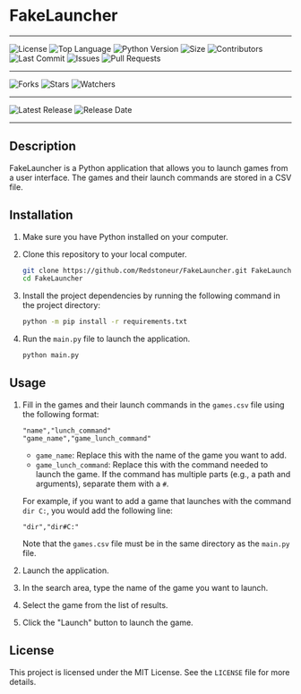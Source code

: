 # FakeLauncher

---

![License](https://img.shields.io/github/license/Redstoneur/FakeLauncher)
![Top Language](https://img.shields.io/github/languages/top/Redstoneur/FakeLauncher)
![Python Version](https://img.shields.io/badge/python-3.8-blue)
![Size](https://img.shields.io/github/repo-size/Redstoneur/FakeLauncher)
![Contributors](https://img.shields.io/github/contributors/Redstoneur/FakeLauncher)
![Last Commit](https://img.shields.io/github/last-commit/Redstoneur/FakeLauncher)
![Issues](https://img.shields.io/github/issues/Redstoneur/FakeLauncher)
![Pull Requests](https://img.shields.io/github/issues-pr/Redstoneur/FakeLauncher)

---

![Forks](https://img.shields.io/github/forks/Redstoneur/FakeLauncher)
![Stars](https://img.shields.io/github/stars/Redstoneur/FakeLauncher)
![Watchers](https://img.shields.io/github/watchers/Redstoneur/FakeLauncher)

---

![Latest Release](https://img.shields.io/github/v/release/Redstoneur/FakeLauncher)
![Release Date](https://img.shields.io/github/release-date/Redstoneur/FakeLauncher)

---

## Description

FakeLauncher is a Python application that allows you to launch games from a user interface. The games and their launch
commands are stored in a CSV file.

## Installation

1. Make sure you have Python installed on your computer.
2. Clone this repository to your local computer.

   ```bash
   git clone https://github.com/Redstoneur/FakeLauncher.git FakeLauncher
   cd FakeLauncher
   ```

3. Install the project dependencies by running the following command in the project directory:

   ```bash
   python -m pip install -r requirements.txt
   ```

4. Run the `main.py` file to launch the application.

   ```bash
   python main.py
   ```

## Usage

1. Fill in the games and their launch commands in the `games.csv` file using the following format:

   ```csv
   "name","lunch_command"
   "game_name","game_lunch_command"
   ```

    - `game_name`: Replace this with the name of the game you want to add.
    - `game_lunch_command`: Replace this with the command needed to launch the game. If the command has multiple parts (e.g., a path and arguments), separate them with a `#`.

   For example, if you want to add a game that launches with the command `dir C:`, you would add the following line:

   ```csv
   "dir","dir#C:"
   ```

   Note that the `games.csv` file must be in the same directory as the `main.py` file.

2. Launch the application.
3. In the search area, type the name of the game you want to launch.
4. Select the game from the list of results.
5. Click the "Launch" button to launch the game.

## License

This project is licensed under the MIT License. See the `LICENSE` file for more details.
